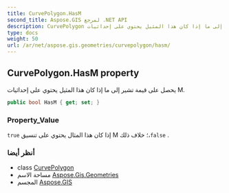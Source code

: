 ```yaml
---
title: CurvePolygon.HasM
second_title: Aspose.GIS لمرجع .NET API
description: CurvePolygon ملكية. يحصل على قيمة تشير إلى ما إذا كان هذا المثيل يحتوي على إحداثيات M.
type: docs
weight: 50
url: /ar/net/aspose.gis.geometries/curvepolygon/hasm/
---
```

## CurvePolygon.HasM property

يحصل على قيمة تشير إلى ما إذا كان هذا المثيل يحتوي على إحداثيات M.

```csharp
public bool HasM { get; set; }
```

### Property_Value

`true` إذا كان هذا المثال يحتوي على تنسيق M ؛ خلاف ذلك،`false` .

### أنظر أيضا

* class [CurvePolygon](../)
* مساحة الاسم [Aspose.Gis.Geometries](../../curvepolygon/)
* المجسم [Aspose.GIS](../../../)


